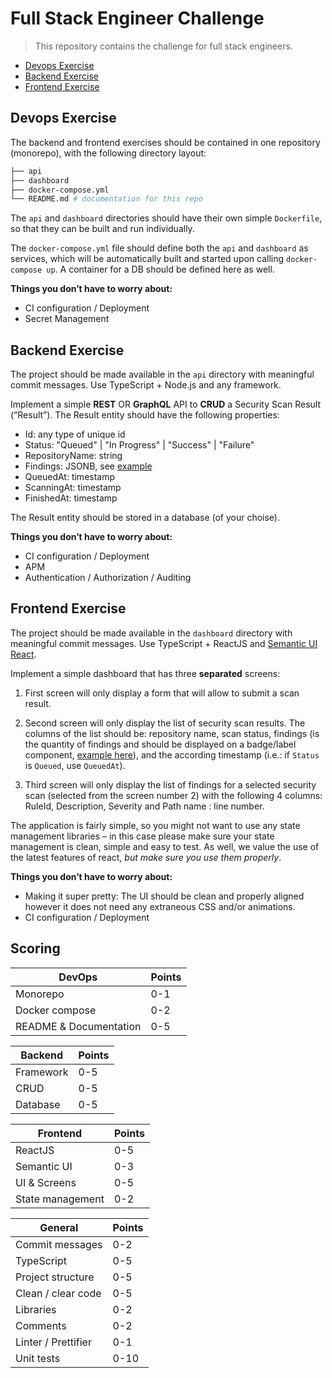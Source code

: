 # Full Stack Engineer Challenge

> This repository contains the challenge for full stack engineers.

- [Devops Exercise](#devops-exercise)
- [Backend Exercise](#backend-exercise)
- [Frontend Exercise](#frontend-exercise)

## Devops Exercise

The backend and frontend exercises should be contained in one repository (monorepo), with the following directory layout:

```bash
├── api
├── dashboard
├── docker-compose.yml
└── README.md # documentation for this repo
```

The `api` and `dashboard` directories should have their own simple `Dockerfile`, so that they can be built and run individually.

The `docker-compose.yml` file should define both the `api` and `dashboard` as services, which will be automatically built and started upon calling `docker-compose up`. A container for a DB should be defined here as well.

__Things you don’t have to worry about:__

- CI configuration / Deployment
- Secret Management

## Backend Exercise

The project should be made available in the `api` directory with meaningful commit messages. Use TypeScript + Node.js and any framework.

Implement a simple **REST** OR **GraphQL** API to **CRUD** a Security Scan Result (“Result”). The Result entity should have the following properties:

- Id: any type of unique id
- Status: "Queued" | "In Progress" | "Success" | "Failure"
- RepositoryName: string
- Findings: JSONB, see [example](example-findings.json)
- QueuedAt: timestamp
- ScanningAt: timestamp
- FinishedAt: timestamp

The Result entity should be stored in a database (of your choise).

__Things you don’t have to worry about:__

- CI configuration / Deployment
- APM
- Authentication / Authorization / Auditing

## Frontend Exercise

The project should be made available in the `dashboard` directory with meaningful commit messages. Use TypeScript + ReactJS and [Semantic UI React](https://react.semantic-ui.com).

Implement a simple dashboard that has three **separated** screens:

1. First screen will only display a form that will allow to submit a scan result.

2. Second screen will only display the list of security scan results. The columns of the list should be: repository name, scan status, findings (is the quantity of findings and should be displayed on a badge/label component, [example here](https://react.semantic-ui.com/elements/label/)), and the according timestamp (i.e.: if `Status` is `Queued`, use `QueuedAt`). 

3. Third screen will only display the list of findings for a selected security scan (selected from the screen number 2) with the following 4 columns: RuleId, Description, Severity and Path name : line number.

The application is fairly simple, so you might not want to use any state management libraries – in this case please make sure your state management is clean, simple and easy to test. As well, we value the use of the latest features of react, _but make sure you use them properly_.

__Things you don’t have to worry about:__

- Making it super pretty: The UI should be clean and properly aligned however it does not
need any extraneous CSS and/or animations. 
- CI configuration / Deployment

## Scoring
| DevOps                 | Points |
|------------------------|--------|
| Monorepo               | 0-1    |
| Docker compose         | 0-2    |
| README & Documentation | 0-5    |

| Backend   | Points |
|-----------|--------|
| Framework | 0-5    |
| CRUD      | 0-5    |
| Database  | 0-5    |

| Frontend         | Points |
|------------------|--------|
| ReactJS          | 0-5    |
| Semantic UI      | 0-3    |
| UI & Screens     | 0-5    |
| State management | 0-2    |

| General             | Points |
|---------------------|--------|
| Commit messages     | 0-2    |
| TypeScript          | 0-5    |
| Project structure   | 0-5    |
| Clean / clear code  | 0-5    |
| Libraries           | 0-2    |
| Comments            | 0-2    |
| Linter / Prettifier | 0-1    |
| Unit tests          | 0-10   |
